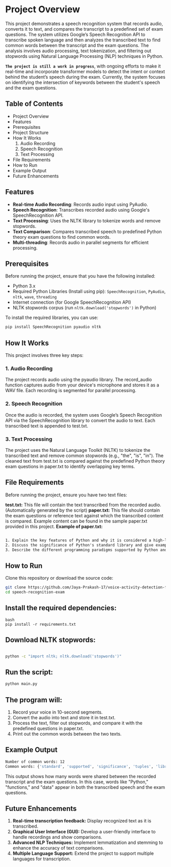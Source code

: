 # Project Overview
This project demonstrates a speech recognition system that records audio, converts it to text, and compares the transcript to a predefined set of exam questions. The system utilizes Google’s Speech Recognition API to transcribe spoken language and then analyzes the transcribed text to find common words between the transcript and the exam questions. The analysis involves audio processing, text tokenization, and filtering out stopwords using Natural Language Processing (NLP) techniques in Python.

**`The project is still a work in progress`**, with ongoing efforts to make it real-time and incorporate transformer models to detect the intent or context behind the student’s speech during the exam. Currently, the system focuses on identifying the intersection of keywords between the student's speech and the exam questions.

## Table of Contents
- Project Overview
- Features
- Prerequisites
- Project Structure
- How It Works
  1. Audio Recording
  2. Speech Recognition
  3. Text Processing
- File Requirements
- How to Run
- Example Output
- Future Enhancements

## Features
- **Real-time Audio Recording**: Records audio input using PyAudio.
- **Speech Recognition**: Transcribes recorded audio using Google's SpeechRecognition API.
- **Text Processing**: Uses the NLTK library to tokenize words and remove stopwords.
- **Text Comparison**: Compares transcribed speech to predefined Python theory exam questions to find common words.
- **Multi-threading**: Records audio in parallel segments for efficient processing.

## Prerequisites
Before running the project, ensure that you have the following installed:
- Python 3.x
- Required Python Libraries (Install using pip): `SpeechRecognition`, `PyAudio`, `nltk`, `wave`, `threading`
- Internet connection (for Google SpeechRecognition API)
- NLTK stopwords corpus (run `nltk.download('stopwords')` in Python)

To install the required libraries, you can use:
```bash
pip install SpeechRecognition pyaudio nltk
```

## How It Works
This project involves three key steps:

### 1. Audio Recording
The project records audio using the pyaudio library. The record_audio function captures audio from your device's microphone and stores it as a WAV file. Each recording is segmented for parallel processing.

### 2. Speech Recognition
Once the audio is recorded, the system uses Google’s Speech Recognition API via the SpeechRecognition library to convert the audio to text. Each transcribed text is appended to test.txt.

### 3. Text Processing
The project uses the Natural Language Toolkit (NLTK) to tokenize the transcribed text and remove common stopwords (e.g., "the", "is", "in"). The cleaned text from test.txt is compared against the predefined Python theory exam questions in paper.txt to identify overlapping key terms.

## File Requirements
Before running the project, ensure you have two text files:

**test.txt:** This file will contain the text transcribed from the recorded audio. (Automatically generated by the script)
**paper.txt:** This file should contain the exam questions or reference text against which the transcribed content is compared. Example content can be found in the sample paper.txt provided in this project.
**Example of paper.txt:**

```txt

1. Explain the key features of Python and why it is considered a high-level language.
2. Discuss the significance of Python's standard library and give examples of commonly used modules.
3. Describe the different programming paradigms supported by Python and provide examples for each.
```

## How to Run
Clone this repository or download the source code:

``` bash
git clone https://github.com/Jaya-Prakash-17/voice-activity-detection-for-proctoring.git
cd speech-recognition-exam
```
## Install the required dependencies:
```
bash
pip install -r requirements.txt
```
## Download NLTK stopwords:

```bash

python -c "import nltk; nltk.download('stopwords')"
```

## Run the script:

```bash
python main.py
```
## The program will:

1. Record your voice in 10-second segments.
2. Convert the audio into text and store it in test.txt.
3. Process the text, filter out stopwords, and compare it with the predefined questions in paper.txt.
4. Print out the common words between the two texts.
## Example Output
```bash
Number of common words: 12
Common words: {'standard', 'supported', 'significance', 'tuples', 'library', 'contrast', 'examples', 'Python', 'give', 'data', 'structures', 'provide'}
```
This output shows how many words were shared between the recorded transcript and the exam questions. In this case, words like "Python," "functions," and "data" appear in both the transcribed speech and the exam questions.

## Future Enhancements
1. **Real-time transcription feedback:** Display recognized text as it is transcribed.  
2. **Graphical User Interface (GUI):** Develop a user-friendly interface to handle recordings and show comparisons.  
3. **Advanced NLP Techniques:** Implement lemmatization and stemming to enhance the accuracy of text comparisons.  
4. **Multiple Language Support:** Extend the project to support multiple languages for transcription.

